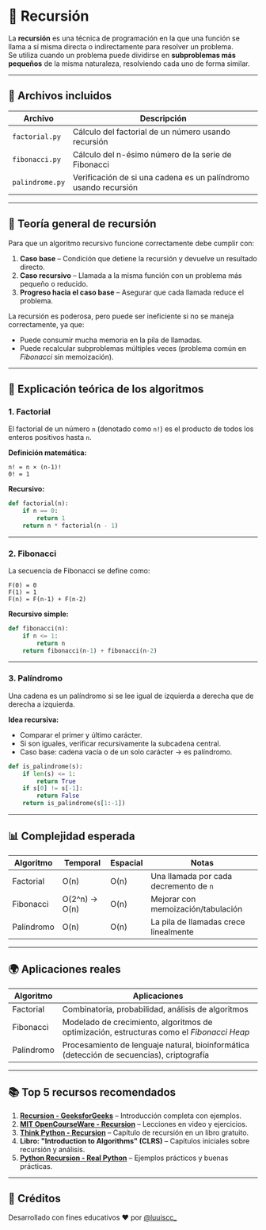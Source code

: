 # 🔄 Recursión

La **recursión** es una técnica de programación en la que una función se llama a sí misma directa o indirectamente para resolver un problema.  
Se utiliza cuando un problema puede dividirse en **subproblemas más pequeños** de la misma naturaleza, resolviendo cada uno de forma similar.

---

## 📂 Archivos incluidos

| Archivo         | Descripción |
|-----------------|-------------|
| `factorial.py`  | Cálculo del factorial de un número usando recursión |
| `fibonacci.py`  | Cálculo del n-ésimo número de la serie de Fibonacci |
| `palindrome.py` | Verificación de si una cadena es un palíndromo usando recursión |

---

## 🧠 Teoría general de recursión

Para que un algoritmo recursivo funcione correctamente debe cumplir con:
1. **Caso base** – Condición que detiene la recursión y devuelve un resultado directo.
2. **Caso recursivo** – Llamada a la misma función con un problema más pequeño o reducido.
3. **Progreso hacia el caso base** – Asegurar que cada llamada reduce el problema.

La recursión es poderosa, pero puede ser ineficiente si no se maneja correctamente, ya que:
- Puede consumir mucha memoria en la pila de llamadas.
- Puede recalcular subproblemas múltiples veces (problema común en *Fibonacci* sin memoización).

---

## 📜 Explicación teórica de los algoritmos

### 1. Factorial
El factorial de un número `n` (denotado como `n!`) es el producto de todos los enteros positivos hasta `n`.

**Definición matemática:**

```
n! = n × (n-1)!
0! = 1
```

**Recursivo:**
```python
def factorial(n):
    if n == 0:
        return 1
    return n * factorial(n - 1)
```

---

### 2. Fibonacci

La secuencia de Fibonacci se define como:

```
F(0) = 0
F(1) = 1
F(n) = F(n-1) + F(n-2)
```

**Recursivo simple:**

```python
def fibonacci(n):
    if n <= 1:
        return n
    return fibonacci(n-1) + fibonacci(n-2)
```

---

### 3. Palíndromo

Una cadena es un palíndromo si se lee igual de izquierda a derecha que de derecha a izquierda.

**Idea recursiva:**

* Comparar el primer y último carácter.
* Si son iguales, verificar recursivamente la subcadena central.
* Caso base: cadena vacía o de un solo carácter → es palíndromo.

```python
def is_palindrome(s):
    if len(s) <= 1:
        return True
    if s[0] != s[-1]:
        return False
    return is_palindrome(s[1:-1])
```

---

## 📊 Complejidad esperada

| Algoritmo  | Temporal      | Espacial | Notas                                  |
| ---------- | ------------- | -------- | -------------------------------------- |
| Factorial  | O(n)          | O(n)     | Una llamada por cada decremento de `n` |
| Fibonacci  | O(2^n) → O(n) | O(n)     | Mejorar con memoización/tabulación     |
| Palíndromo | O(n)          | O(n)     | La pila de llamadas crece linealmente  |

---

## 🌍 Aplicaciones reales

| Algoritmo  | Aplicaciones                                                                              |
| ---------- | ----------------------------------------------------------------------------------------- |
| Factorial  | Combinatoria, probabilidad, análisis de algoritmos                                        |
| Fibonacci  | Modelado de crecimiento, algoritmos de optimización, estructuras como el *Fibonacci Heap* |
| Palíndromo | Procesamiento de lenguaje natural, bioinformática (detección de secuencias), criptografía |

---

## 📚 Top 5 recursos recomendados

1. **[Recursion - GeeksforGeeks](https://www.geeksforgeeks.org/recursion/)** – Introducción completa con ejemplos.
2. **[MIT OpenCourseWare - Recursion](https://ocw.mit.edu/)** – Lecciones en video y ejercicios.
3. **[Think Python - Recursion](https://greenteapress.com/thinkpython2/html/thinkpython2009.html)** – Capítulo de recursión en un libro gratuito.
4. **Libro: "Introduction to Algorithms" (CLRS)** – Capítulos iniciales sobre recursión y análisis.
5. **[Python Recursion - Real Python](https://realpython.com/python-recursion/)** – Ejemplos prácticos y buenas prácticas.

---

## 🙌 Créditos

Desarrollado con fines educativos ❤️ por [@luuiscc\_](https://github.com/luuuisc)

